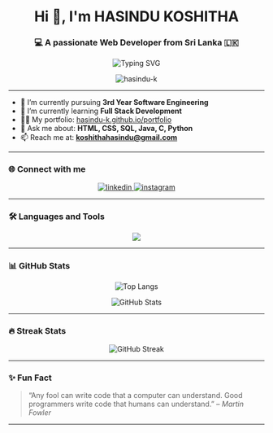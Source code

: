 <h1 align="center">Hi 👋, I'm HASINDU KOSHITHA</h1>
<h3 align="center">💻 A passionate Web Developer from Sri Lanka 🇱🇰</h3>

<p align="center">
  <img src="https://readme-typing-svg.demolab.com?font=Fira+Code&size=22&pause=1000&center=true&vCenter=true&width=435&lines=3rd+Year+Software+Engineering+Undergraduate;Full+Stack+Development+Enthusiast;Tech+Explorer+%F0%9F%9A%80" alt="Typing SVG" />
</p>

<p align="center"> 
  <img src="https://komarev.com/ghpvc/?username=hasindu-k&label=Profile%20views&color=0e75b6&style=flat" alt="hasindu-k" />
</p>

---

- 🔭 I’m currently pursuing **3rd Year Software Engineering**
- 🌱 I’m currently learning **Full Stack Development**
- 👨‍💻 My portfolio: [hasindu-k.github.io/portfolio](https://hasindu-k.github.io/portfolio/)
- 💬 Ask me about: **HTML, CSS, SQL, Java, C, Python**
- 📫 Reach me at: **koshithahasindu@gmail.com**

---

### 🌐 Connect with me
<p align="center">
  <a href="https://linkedin.com/in/hasindu-koshitha" target="_blank">
    <img src="https://skillicons.dev/icons?i=linkedin" alt="linkedin" />
  </a>
  <a href="https://instagram.com/hasindu.koshitha" target="_blank">
    <img src="https://skillicons.dev/icons?i=instagram" alt="instagram" />
  </a>
</p>

---

### 🛠️ Languages and Tools
<p align="center">
  <img src="https://skillicons.dev/icons?i=html,css,js,laravel,react,java,python,c,mongodb,express,firebase,flutter,figma,git,mysql,docker" />
</p>

---

### 📊 GitHub Stats

<p align="center">
  <img src="https://github-readme-stats.vercel.app/api/top-langs/?username=hasindu-k&layout=compact&theme=default" alt="Top Langs" />
</p>
<p align="center">
  <img src="https://github-readme-stats.vercel.app/api?username=hasindu-k&show_icons=true&theme=default" alt="GitHub Stats" />
</p>

---

### 🔥 Streak Stats
<p align="center">
  <img src="https://github-readme-streak-stats.herokuapp.com/?user=hasindu-k&theme=default" alt="GitHub Streak" />
</p>

---

### ✨ Fun Fact
> “Any fool can write code that a computer can understand. Good programmers write code that humans can understand.” – *Martin Fowler*

---
